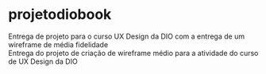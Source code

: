 # projetodiobook
Entrega de projeto para o curso UX Design da DIO com a entrega de um wireframe de média fidelidade
<br>
Entrega do projeto de criação de wireframe médio para a atividade do curso de UX Design da DIO
 